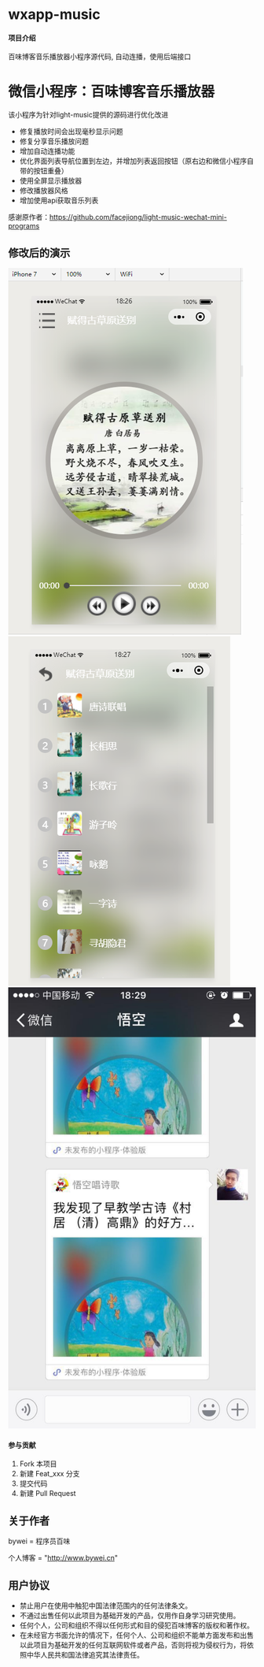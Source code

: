 # wxapp-music

#### 项目介绍
百味博客音乐播放器小程序源代码, 自动连播，使用后端接口

# 微信小程序：百味博客音乐播放器

该小程序为针对light-music提供的源码进行优化改进
* 修复播放时间会出现毫秒显示问题
* 修复分享音乐播放问题
* 增加自动连播功能
* 优化界面列表导航位置到左边，并增加列表返回按钮（原右边和微信小程序自带的按钮重叠）
* 使用全屏显示播放器
* 修改播放器风格
* 增加使用api获取音乐列表

感谢原作者：https://github.com/facejiong/light-music-wechat-mini-programs

## 修改后的演示
![播放](./screenshot/2.jpg)
![列表](./screenshot/4.jpg)
![分享](./screenshot/5.jpg)

#### 参与贡献

1. Fork 本项目
2. 新建 Feat_xxx 分支
3. 提交代码
4. 新建 Pull Request

## 关于作者
bywei = 程序员百味

个人博客 = "http://www.bywei.cn"

## 用户协议
* 禁止用户在使用中触犯中国法律范围内的任何法律条文。
* 不通过出售任何以此项目为基础开发的产品，仅用作自身学习研究使用。
* 任何个人，公司和组织不得以任何形式和目的侵犯百味博客的版权和著作权。
* 在未经官方书面允许的情况下，任何个人、公司和组织不能单方面发布和出售以此项目为基础开发的任何互联网软件或者产品，否则将视为侵权行为，将依照中华人民共和国法律追究其法律责任。